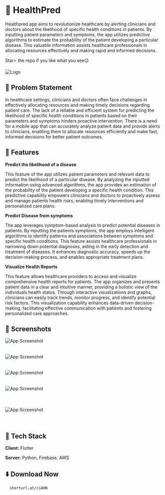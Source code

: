 
# 💊 HealthPred

Healthpred app aims to revolutionize healthcare by alerting clinicians and doctors about the likelihood of specific health conditions in patients. By inputting patient parameters and symptoms, the app utilizes predictive algorithms to estimate the probability of the patient developing a particular disease. This valuable information assists healthcare professionals in allocating resources effectively and making rapid and informed decisions.

Star⭐ the repo if you like what you see😉



![Logo](https://drive.google.com/uc?id=1bgBXpjGsF8PMeQGjSHqGQOnHj1QVry2p)


## 👋 Problem Statement 

In healthcare settings, clinicians and doctors often face challenges in effectively allocating resources and making timely decisions regarding patient care. The lack of a reliable and efficient system for predicting the likelihood of specific health conditions in patients based on their parameters and symptoms hinders proactive intervention. There is a need for a mobile app that can accurately analyze patient data and provide alerts to clinicians, enabling them to allocate resources efficiently and make fast, informed decisions for better patient outcomes.


## 🎨 Features

**Predict the likelihood of a disease**

This feature of the app utilizes patient parameters and relevant data to predict the likelihood of a particular disease. By analyzing the inputted information using advanced algorithms, the app provides an estimation of the probability of the patient developing a specific health condition. This predictive capability empowers clinicians and doctors to proactively assess and manage patients health risks, enabling timely interventions and personalized care plans.


**Predict Disease from symptoms**

The app leverages symptom-based analysis to predict potential diseases in patients. By inputting the patients symptoms, the app employs intelligent algorithms to identify patterns and associations between symptoms and specific health conditions. This feature assists healthcare professionals in narrowing down potential diagnoses, aiding in the early detection and treatment of diseases. It enhances diagnostic accuracy, speeds up the decision-making process, and enables appropriate treatment plans.


**Visualize Health Reports**

This feature allows healthcare providers to access and visualize comprehensive health reports for patients. The app organizes and presents patient data in a clear and intuitive manner, providing a holistic view of the individuals health status. Through interactive visualizations and graphs, clinicians can easily track trends, monitor progress, and identify potential risk factors. This visualization capability enhances data-driven decision-making, facilitating effective communication with patients and fostering personalized care approaches.


## 📱 Screenshots

![App Screenshot](https://drive.google.com/uc?id=1B1xR7z1mIFP8T0QFpc1dFtkWe_0YKAoH)  
<br><br>
![App Screenshot](https://drive.google.com/uc?id=1osUdMB_ef4Vpi6KhFPH6TsPj1lIYJI8r)  
<br><br>
![App Screenshot](https://drive.google.com/uc?id=13i4iXvggkIlTvKUcP3ppl2oS-wBJ6fy8)  
<br><br>
![App Screenshot](https://drive.google.com/uc?id=1gnF6gixlXPrDmiAmb4t4MaQpz1kAGlZo) 
<br><br><br><br>
![App Screenshot](https://drive.google.com/uc?id=1F3eI3dWiITv0TNXBiJ3Y9-d25pMB32gY)  
<br><br>


## 🧩 Tech Stack

**Client:** Flutter

**Server:** Python, Firebase, AWS


## ⬇️ Download Now

```web
  shorturl.at/ciAHN
```
    

